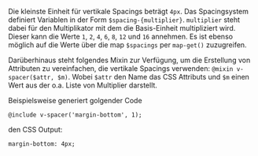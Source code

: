 Die kleinste Einheit für vertikale Spacings beträgt `4px`. Das Spacingsystem definiert Variablen in der Form `$spacing-{multiplier}`. `multiplier` steht dabei für den Multiplikator mit dem die Basis-Einheit multipliziert wird. Dieser kann die Werte `1`, `2`, `4`, `6`, `8`, `12` und `16` annehmen. Es ist ebenso möglich auf die Werte über die map `$spacings` per `map-get()` zuzugreifen.

Darüberhinaus steht folgendes Mixin zur Verfügung, um die Erstellung von Attributen zu vereinfachen, die vertikale Spacings verwenden: ``@mixin v-spacer($attr, $m)``. Wobei `$attr` den Name das CSS Attributs und `$m` einen Wert aus der o.a. Liste von Multiplier darstellt. 

Beispielsweise generiert golgender Code

```
@include v-spacer('margin-bottom', 1);
```

den CSS Output:

```
margin-bottom: 4px;
```

